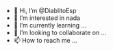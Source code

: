 - 👋 Hi, I’m @DiablitoEsp
- 👀 I’m interested in nada
- 🌱 I’m currently learning ...
- 💞️ I’m looking to collaborate on ...
- 📫 How to reach me ...

<!---
DiablitoEsp/DiablitoEsp is a ✨ special ✨ repository because its `README.md` (this file) appears on your GitHub profile.
You can click the Preview link to take a look at your changes.
--->
